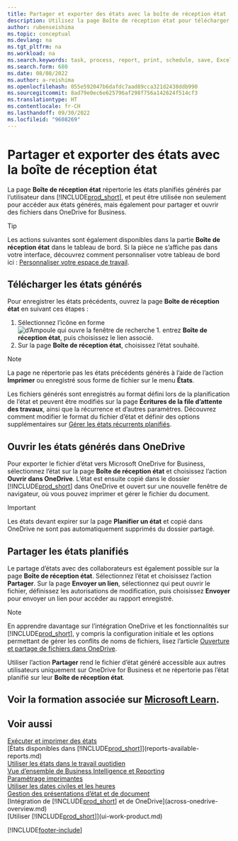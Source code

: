 ```yaml
---
title: Partager et exporter des états avec la boîte de réception état
description: Utilisez la page Boîte de réception état pour télécharger, partager et exporter des états dans Business Central.
author: rubenseishima
ms.topic: conceptual
ms.devlang: na
ms.tgt_pltfrm: na
ms.workload: na
ms.search.keywords: task, process, report, print, schedule, save, Excel, PDF, dataset, export, report inbox, onedrive,
ms.search.form: 680
ms.date: 08/08/2022
ms.author: a-reishima
ms.openlocfilehash: 055e592047b6dafdc7aad89cca321d2438ddb990
ms.sourcegitcommit: 8ad79e0ec6e625796af298f756a142624f514cf3
ms.translationtype: HT
ms.contentlocale: fr-CH
ms.lasthandoff: 09/30/2022
ms.locfileid: "9608269"
---
```

# <a name="share-and-export-reports-with-the-report-inbox"></a>Partager et exporter des états avec la boîte de réception état

La page **Boîte de réception état** répertorie les états planifiés générés par l’utilisateur dans [!INCLUDE[prod_short](includes/prod_short.md)], et peut être utilisée non seulement pour accéder aux états générés, mais également pour partager et ouvrir des fichiers dans OneDrive for Business.

> [!TIP]
> Les actions suivantes sont également disponibles dans la partie **Boîte de réception état** dans le tableau de bord. Si la pièce ne s’affiche pas dans votre interface, découvrez comment personnaliser votre tableau de bord ici : [Personnaliser votre espace de travail](ui-personalization-user.md).

## <a name="download-generated-reports"></a>Télécharger les états générés

Pour enregistrer les états précédents, ouvrez la page **Boîte de réception état** en suivant ces étapes :

1. Sélectionnez l’icône en forme ![d’Ampoule qui ouvre la fenêtre de recherche 1.](media/ui-search/search_small.png "Dites-moi ce que vous voulez faire") entrez **Boîte de réception état**, puis choisissez le lien associé.  
2. Sur la page **Boîte de réception état**, choisissez l’état souhaité.

> [!NOTE]
> La page ne répertorie pas les états précédents générés à l’aide de l’action **Imprimer** ou enregistré sous forme de fichier sur le menu **États**.
>
> Les fichiers générés sont enregistrés au format défini lors de la planification de l‘état et peuvent être modifiés sur la page **Écritures de la file d’attente des travaux**, ainsi que la récurrence et d’autres paramètres. Découvrez comment modifier le format du fichier d’état et définir des options supplémentaires sur [Gérer les états récurrents planifiés](ui-work-report.md#manage-scheduled-recurring-reports).

## <a name="open-generated-reports-in-onedrive"></a>Ouvrir les états générés dans OneDrive

Pour exporter le fichier d’état vers Microsoft OneDrive for Business, sélectionnez l’état sur la page **Boîte de réception état** et choisissez l’action **Ouvrir dans OneDrive**. L’état est ensuite copié dans le dossier [!INCLUDE[prod_short](includes/prod_short.md)] dans OneDrive et ouvert sur une nouvelle fenêtre de navigateur, où vous pouvez imprimer et gérer le fichier du document.

> [!IMPORTANT]
>
> Les états devant expirer sur la page **Planifier un état** et copié dans OneDrive ne sont pas automatiquement supprimés du dossier partagé.

## <a name="share-scheduled-reports"></a>Partager les états planifiés

Le partage d’états avec des collaborateurs est également possible sur la page **Boîte de réception état**. Sélectionnez l’état et choisissez l’action **Partager**. Sur la page **Envoyer un lien**, sélectionnez qui peut ouvrir le fichier, définissez les autorisations de modification, puis choisissez **Envoyer** pour envoyer un lien pour accéder au rapport enregistré.

> [!NOTE]
> En apprendre davantage sur l’intégration OneDrive et les fonctionnalités sur [!INCLUDE[prod_short](includes/prod_short.md)], y compris la configuration initiale et les options permettant de gérer les conflits de noms de fichiers, lisez l’article [Ouverture et partage de fichiers dans OneDrive](across-share-onedrive.md).
>
> Utiliser l’action **Partager** rend le fichier d’état généré accessible aux autres utilisateurs uniquement sur OneDrive for Business et ne répertorie pas l’état planifié sur leur **Boîte de réception état**.

## <a name="see-related-training-at-microsoft-learn"></a>Voir la formation associée sur [Microsoft Learn](/learn/paths/build-reports/).

## <a name="see-also"></a>Voir aussi

[Exécuter et imprimer des états](ui-work-report.md)  
[États disponibles dans [!INCLUDE[prod_short](includes/prod_short.md)]](reports-available-reports.md)  
[Utiliser les états dans le travail quotidien](reports-use-reports.md)  
[Vue d’ensemble de Business Intelligence et Reporting](reports-bi-reporting.md)  
[Paramétrage imprimantes](ui-specify-printer-selection-reports.md)  
[Utiliser les dates civiles et les heures](ui-enter-date-ranges.md)  
[Gestion des présentations d’état et de document](ui-manage-report-layouts.md)  
[Intégration de [!INCLUDE[prod_short](includes/prod_short.md)] et de OneDrive](across-onedrive-overview.md)  
[Utiliser [!INCLUDE[prod_short](includes/prod_short.md)]](ui-work-product.md)  

[!INCLUDE[footer-include](includes/footer-banner.md)]
